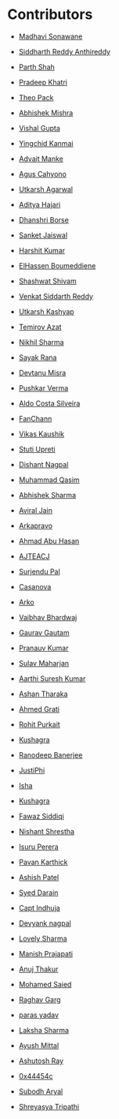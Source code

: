 # Contributors
- <a href="https://github.com/CODING-Enthusiast9857" target="_blank">Madhavi Sonawane</a>

- <a href="https://github.com/Siddharth2812" target="_blank">Siddharth Reddy Anthireddy</a>

- <a href="https://github.com/codingis4noobs2" target="_blank">Parth Shah</a>

- <a href="https://github.com/PradeepKhatri" target="_blank">Pradeep Khatri</a>

- <a href="https://github.com/FuriKuri" target="_blank">Theo Pack</a>

- <a href="https://github.com/Unseen-firebrand" target="_blank">Abhishek Mishra</a>

- <a href="https://github.com/guptamanu409" target="_blank">Vishal Gupta</a>

- <a href="https://github.com/Yingchid" target="_blank">Yingchid Kanmai</a>

- <a href="https://github.com/TGFlame" target="_blank">Advait Manke</a>

- <a href="https://github.com/balitax" target="_blank">Agus Cahyono</a>

- <a href="https://github.com/TGFlame" target="_blank">Utkarsh Agarwal</a>

- <a href="https://github.com/adityahajari14" target="_blank">Aditya Hajari</a>

- <a href="https://github.com/Dhanshriborse" target="_blank">Dhanshri Borse</a>

- <a href="https://github.com/SanketJ29" target="_blank">Sanket Jaiswal</a>

- <a href="https://github.com/harshitkumar77" target="_blank">Harshit Kumar</a>

- <a href="https://github.com/Elhasssen" target="_blank">ElHassen Boumeddiene</a>

- <a href="https://github.com/Shashwat49" target="_blank">Shashwat Shivam</a>

- <a href="https://github.com/venkat-siddarth" target="_blank">Venkat Siddarth Reddy</a>

- <a href="https://github.com/mrgentlemanus" target="_blank">Utkarsh Kashyap</a>

- <a href="https://github.com/temirovazat" target="_blank">Temirov Azat</a>

- <a href="https://github.com/Nikhilcode123" target="_blank">Nikhil Sharma</a>

- <a href="https://github.com/Sayak-Rana" target="_blank">Sayak Rana</a>

- <a href="https://github.com/devtanumisra" target="_blank">Devtanu Misra</a>

- <a href="https://github.com/pushkar2112" target="_blank">Pushkar Verma</a>

- <a href="https://github.com/backtoaldo" target="_blank">Aldo Costa Silveira</a>

- <a href="https://github.com/fanchann" target="_blank">FanChann</a>

- <a href="https://github.com/vipul723" target="_blank">Vikas Kaushik</a>

- <a href="https://github.com/thestuti" target="_blank">Stuti Upreti</a>

- <a href="https://github.com/Dishant10" target="_blank">Dishant Nagpal</a>

- <a href="https://github.com/qasim0014" target="_blank">Muhammad Qasim</a>

- <a href="https://github.com/Abhisharma85" target="_blank">Abhishek Sharma</a>

- <a href="https://github.com/Aviral2002" target="_blank">Aviral Jain</a>

- <a href="https://github.com/arka9088" target="_blank">Arkapravo</a>

- <a href="https://github.com/eby8zevin" target="_blank">Ahmad Abu Hasan</a>

- <a href="https://github.com/AJTEACH" target="_blank">AJTEACJ</a>

- <a href="https://github.com/surjendu104" target="_blank">Surjendu Pal</a>

- <a href="https://github.com/thecasanovaa" target="_blank">Casanova</a>

- <a href="https://github.com/beingcoder29" target="_blank">Arko</a>

- <a href="https://github.com/vaibhavx42" target="_blank">Vaibhav Bhardwaj</a>

- <a href="https://github.com/gauravgautam00" target="_blank">Gaurav Gautam</a>

- <a href="https://github.com/Pranauv-Kumar1803" target="_blank">Pranauv Kumar</a>

- <a href="https://github.com/sulavmhrzn" target="_blank">Sulav Maharjan</a>

- <a href="https://github.com/ask-1710" target="_blank">Aarthi Suresh Kumar</a>

- <a href="https://github.com/ashan-tharaka" target="_blank">Ashan Tharaka</a>

- <a href="https://github.com/AhmedGrati" target="_blank">Ahmed Grati</a>

- <a href="https://github.com/codeswithroh" target="_blank">Rohit Purkait</a>

- <a href="https://github.com/kushagra-a" target="_blank">Kushagra</a>

- <a href="https://github.com/ranodeepbanerjee" target="_blank">Ranodeep Banerjee</a>

- <a href="https://github.com/Justiphi" target="_blank">JustiPhi</a>

- <a href="https://github.com/Isha333-web" target="_blank">Isha</a>

- <a href="https://github.com/kushagra-a" target="_blank">Kushagra</a>

- <a href="https://github.com/fawazsiddiqi" target="_blank">Fawaz Siddiqi</a>

- <a href="https://github.com/sNishant011" target="_blank">Nishant Shrestha</a>

- <a href="https://github.com/Isuruperera18" target="_blank">Isuru Perera</a>

- <a href="https://github.com/Mre11i0t" target="_blank">Pavan Karthick</a>

- <a href="https://github.com/Ashishatel" target="_blank">Ashish Patel</a>

- <a href="https://github.com/Darainn" target="_blank">Syed Darain</a>

- <a href="https://github.com/CaptIndhuja" target="_blank">Capt Indhuja</a>

- <a href="https://github.com/2devyank" target="_blank">Devyank nagpal</a>

- <a href="https://github.com/CoderLovely08" target="_blank">Lovely Sharma</a>

- <a href="https://github.com/Manish19629" target="_blank">Manish Prajapati</a>

- <a href="https://github.com/anuj-thakur-513" target="_blank">Anuj Thakur</a>

- <a href="https://github.com/Moglten" target="_blank">Mohamed Saied</a>

- <a href="https://github.com/grraghav120" target="_blank">Raghav Garg</a>

- <a href="https://github.com/parasyadav08" target="_blank">paras yadav</a>

- <a href="https://github.com/laksh1270" target="_blank">Laksha Sharma</a>

- <a href="https://github.com/AyushMittal10" target="_blank">Ayush Mittal</a>

- <a href="https://github.com/Ashutosh-Ray" target="_blank">Ashutosh Ray</a>

- <a href="https://github.com/0x44454c" target="_blank">0x44454c</a>

- <a href="https://github.com/asubodh" target="_blank">Subodh Aryal</a>

- <a href="https://github.com/shreyasya07" target="_blank">Shreyasya Tripathi</a>
